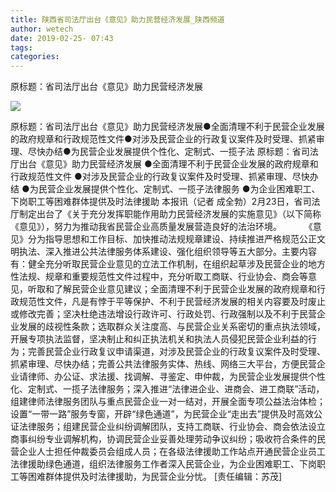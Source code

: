 ```yaml
---
title: 陕西省司法厅出台《意见》助力民营经济发展_陕西频道
author: wetech
date: 2019-02-25- 07:43
tags: 
categories: 
---
```

原标题：省司法厅出台《意见》助力民营经济发展
<!-- more -->
                
<img align="center" border="0" src="http://p2.ifengimg.com/a/2016/0810/204c433878d5cf9size1_w16_h16.png" />
                
            
原标题：省司法厅出台《意见》助力民营经济发展●全面清理不利于民营企业发展的政府规章和行政规范性文件●对涉及民营企业的行政复议案件及时受理、抓紧审理、尽快办结●为民营企业发展提供个性化、定制式、一揽子法
原标题：省司法厅出台《意见》助力民营经济发展
●全面清理不利于民营企业发展的政府规章和行政规范性文件
●对涉及民营企业的行政复议案件及时受理、抓紧审理、尽快办结
●为民营企业发展提供个性化、定制式、一揽子法律服务
●为企业困难职工、下岗职工等困难群体提供及时法律援助
本报讯（记者 成全勃）2月23日，省司法厅制定出台了《关于充分发挥职能作用助力民营经济发展的实施意见》（以下简称《意见》），努力为推动我省民营企业高质量发展营造良好的法治环境。 　　
《意见》分为指导思想和工作目标、加快推动法规规章建设、持续推进严格规范公正文明执法、深入推进公共法律服务体系建设、强化组织领导等五大部分。主要内容有：健全充分听取民营企业意见的立法工作机制，在组织起草涉及民营企业的地方性法规、规章和重要规范性文件过程中，充分听取工商联、行业协会、商会等意见，听取和了解民营企业意见建议；全面清理不利于民营企业发展的政府规章和行政规范性文件，凡是有悖于平等保护、不利于民营经济发展的相关内容要及时废止或修改完善；坚决杜绝违法增设行政许可、行政处罚、行政强制以及不利于民营企业发展的歧视性条款；选取群众关注度高、与民营企业关系密切的重点执法领域，开展专项执法监督，坚决制止和纠正执法机关和执法人员侵犯民营企业利益的行为；完善民营企业行政复议申请渠道，对涉及民营企业的行政复议案件及时受理、抓紧审理、尽快办结；完善公共法律服务实体、热线、网络三大平台，方便民营企业请律师、办公证、求法援、找调解、寻鉴定、申仲裁，为民营企业发展提供个性化、定制式、一揽子法律服务；深入推进“法律进企业、进商会、进工商联”活动，组建律师法律服务团队与重点民营企业一对一结对，开展全面专项公益法治体检；设置“一带一路”服务专窗，开辟“绿色通道”，为民营企业“走出去”提供及时高效公证法律服务；组建民营企业纠纷调解团队，支持工商联、行业协会、商会依法设立商事纠纷专业调解机构，协调民营企业妥善处理劳动争议纠纷；吸收符合条件的民营企业人士担任仲裁委员会组成人员；在各级法律援助工作站点开通民营企业员工法律援助绿色通道，组织法律服务工作者深入民营企业，为企业困难职工、下岗职工等困难群体提供及时法律援助，为民营企业分忧。
[责任编辑：苏茂]
            
